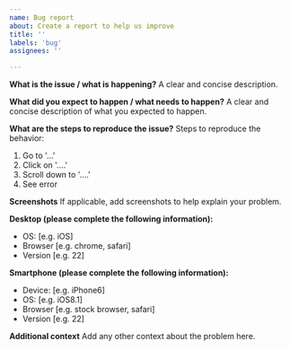 ```yaml
---
name: Bug report
about: Create a report to help us improve
title: ''
labels: 'bug'
assignees: ''

---
```


**What is the issue / what is happening?**
A clear and concise description.

**What did you expect to happen / what needs to happen?**
A clear and concise description of what you expected to happen.

**What are the steps to reproduce the issue?**
Steps to reproduce the behavior:
1. Go to '...'
2. Click on '....'
3. Scroll down to '....'
4. See error

**Screenshots**
If applicable, add screenshots to help explain your problem.

**Desktop (please complete the following information):**
 - OS: [e.g. iOS]
 - Browser [e.g. chrome, safari]
 - Version [e.g. 22]

**Smartphone (please complete the following information):**
 - Device: [e.g. iPhone6]
 - OS: [e.g. iOS8.1]
 - Browser [e.g. stock browser, safari]
 - Version [e.g. 22]

**Additional context**
Add any other context about the problem here.
